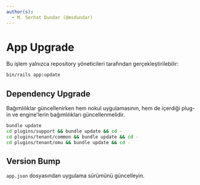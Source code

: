 ```yaml
---
author(s):
  - M. Serhat Dundar (@msdundar)
---
```


App Upgrade
===========

Bu işlem yalnızca repository yöneticileri tarafından gerçekleştirilebilir:

```bash
bin/rails app:update
```

Dependency Upgrade
------------------

Bağımlılıklar güncellenirken hem nokul uygulamasının, hem de içerdiği plug-in ve engine'lerin bağımlılıkları güncellenmelidir.

```bash
bundle update
cd plugins/support && bundle update && cd -
cd plugins/tenant/common && bundle update && cd -
cd plugins/tenant/omu && bundle update && cd -
```

Version Bump
------------

`app.json` dosyasından uygulama sürümünü güncelleyin.

